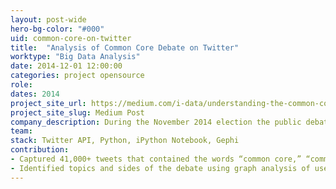```yaml
---
layout: post-wide
hero-bg-color: "#000"
uid: common-core-on-twitter
title:  "Analysis of Common Core Debate on Twitter"
worktype: "Big Data Analysis"
date: 2014-12-01 12:00:00
categories: project opensource
role: 
dates: 2014
project_site_url: https://medium.com/i-data/understanding-the-common-core-debate-using-twitter-data-57b5502acf7b
project_site_slug: Medium Post
company_description: During the November 2014 election the public debate around Common Core State Standardswas starting to get fairly loud. I collected tweets about the Common Core from the week of the election to see what I could learn about the debate.
team:
stack: Twitter API, Python, iPython Notebook, Gephi
contribution:
- Captured 41,000+ tweets that contained the words “common core,” “commoncore,” or “ccss.” from 21,000+ users over the course of November 2014.
- Identified topics and sides of the debate using graph analysis of users connected to the words they used to talk about the CCSS and social connections, defined by follows, between the users from my CCSS data set.
---
```


<div class="showcase">
    
</div>